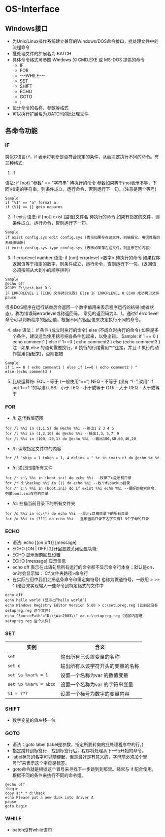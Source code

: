 #  OS-Interface

## Windows接口

- 为Unix/Linux操作系统建立兼容的Windows/DOS命令接口，批处理文件中的流程命令
- 批处理文件的扩展名为.BATCH
- 具体命令格式可参照 Windows 的 CMD.EXE 或 MS-DOS 提供的命令
    - IF
    - FOR
    - ---WHILE---
    - SET
    - SHIFT
    - ECHO
    - GOTO
    - :
- 设计命令的名称、参数等格式
- 可以执行扩展名为.BATCH的批处理文件

## 各命令功能

### IF
类似C语言```if```，if 表示将判断是否符合规定的条件，从而决定执行不同的命令。有三种格式:

1) if

语法: if [not] "参数" == "字符串" 待执行的命令
参数如果等于(not表示不等，下同)指定的字符串，则条件成立，运行命令，否则运行下一句。(注意是两个等号)
```
Sample
if "%1" == "a" format a:
if {%1} == {} goto noparms
```

2) if exist
语法: if [not] exist [路径\]文件名 待执行的命令
如果有指定的文件，则条件成立，运行命令，否则运行下一句。
```
Sample
if exist config.sys edit config.sys (表示如果存在这文件，则编辑它，用很难看的系统编辑器)
if exist config.sys type config.sys (表示如果存在这文件，则显示它的内容)
```

3) if errorlevel number
语法: if [not] errorlevel <数字> 待执行的命令
如果程序返回值等于指定的数字，则条件成立，运行命令，否则运行下一句。(返回值必须按照从大到小的顺序排列)
```
Sample
@echo off
XCOPY F:\test.bat D:\
IF ERRORLEVEL 1 (ECHO 文件拷贝失败) Else IF ERRORLEVEL 0 ECHO 成功拷贝文件
pause
```

很多DOS程序在运行结束后会返回一个数字值用来表示程序运行的结果(或者状态)，称为错误码errorlevel或称返回码。
常见的返回码为0、1。通过if errorlevel命令可以判断程序的返回值，根据不同的返回值来决定执行不同的命令。

4) else
语法： if 条件 (成立时执行的命令) else (不成立时执行的命令)
如果是多个条件，建议适当使用括号把各条件包起来，以免出错。
Sample: if 1 == 0 ( echo comment1 ) else if 1==0 ( echo comment2 ) else (echo comment3 )
注：如果 else 的语句需要换行，if 执行的行尾需用“^”连接，并且 if 执行的动作需用(括起来)，否则报错
```
Sample
if 1 == 0 ( echo comment1 ) else if 1==0 ( echo comment2 ) ^
else (echo comment3 )
```

5) 比较运算符:
EQU - 等于 (一般使用“==”)
NEQ - 不等于 (没有 “!=”,改用“ if not 1==1 ”的写法)
LSS - 小于
LEQ - 小于或等于
GTR - 大于
GEQ - 大于或等于

### FOR
- /l:   迭代数值范围
```
for /l %%i in (1,1,5) do @echo %%i --输出1 2 3 4 5
for /l %%i in (1,2,10) do @echo %%i --输出1,3，5,7，9
for /l %%i in (100,-20,1) do @echo %%i --输出100,80,60,40,20
```
- /f:   读取指定文件中的内容
```
for /f "skip = 1 token = 1, 4 delims = " %c in (main.c) do @echo %c %d
```
- /r:   递归扫描所有文件
```
for /r c:\ %%i in (boot.ini) do echo %%i --枚举了c盘所有目录
for /r d:\backup %%i in (1) do echo %%i --枚举d\backup目录
for /r c:\ %%i in (boot.ini) do if exist %%i echo %%i --很好的搜索命令，列举boot.ini存在的目录
```
- /d:   扫描当前目录下的所有文件夹
```
for /d %%i in (c:\*) do echo %%i --显示c盘根目录下的所有目录
for /d %%i in (???) do echo %%i --显示当前目录下名字只有1-3个字母的目录
```

### ECHO
- 语法: echo [{on|off}] [message]
- ECHO [ON | OFF] 打开回显或关闭回显功能
- ECHO 显示当前回显设置
- ECHO [message] 显示信息
- echo off 表示在此语句后所有运行的命令都不显示命令行本身；默认是on，on时会显示如： C:\文件夹路径>命令行
- 在实际应用中我们会把这条命令和重定向符号( 也称为管道符号，一般用 > >> ^ )结合来实现输入一些命令到特定格式的文件中
```Sample
echo off
echo hello world (显示出“hello world”)
echo Windows Registry Editor Version 5.00 > c:\setupreg.reg (此前还没有 setupreg.reg 这个文件)
echo "SourcePath"="D:\\Win2003\\" >> c:\setupreg.reg (追加内容进 setupreg.reg 这个文件)
```

### SET
实例|含义
----|-----
```set```|输出所有已设置变量的名称
```set c```|输出所有以该字符开头的变量的名称
```set \a %var% = 1```|设置一个名称为var 的数值变量
```set \p %var% = abcd```|设置一个名称为var 的字符串变量
```%1 = ???```|设置一个标号为数字的变量内容

### SHIFT
- 数字变量的值左移一位

### GOTO
- 语法：goto label (label是参数，指定所要转向的批处理程序中的行。)
- 指定跳转到标签行，找到标签行后，程序将处理从下一行开始的命令。
- label标签的名字可以随便起，但是最好是有意义的，字母前必须加个冒号“:”来表示这个字母是标签。
- goto命令就是根据这个冒号来寻找下一步跳到到那里。经常与 if 配合使用，根据不同的条件来执行不同的命令组。
 ```Sample
 @echo off
 :begin
 copy a:*.* d:\back
 echo Please put a new disk into driver A
 pause
 goto begin
```

### WHILE

- batch没有while语句

